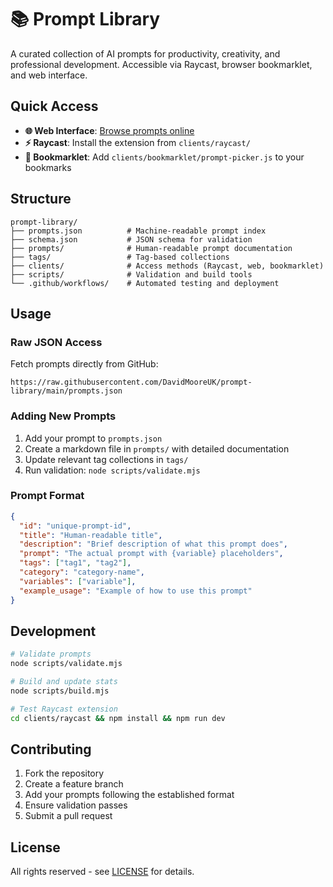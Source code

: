 # 📚 Prompt Library

A curated collection of AI prompts for productivity, creativity, and professional development. Accessible via Raycast, browser bookmarklet, and web interface.

## Quick Access

- **🌐 Web Interface**: [Browse prompts online](https://davidmooreuk.github.io/prompt-library/)
- **⚡ Raycast**: Install the extension from `clients/raycast/`
- **🔖 Bookmarklet**: Add `clients/bookmarklet/prompt-picker.js` to your bookmarks

## Structure

```
prompt-library/
├── prompts.json          # Machine-readable prompt index
├── schema.json           # JSON schema for validation
├── prompts/              # Human-readable prompt documentation
├── tags/                 # Tag-based collections
├── clients/              # Access methods (Raycast, web, bookmarklet)
├── scripts/              # Validation and build tools
└── .github/workflows/    # Automated testing and deployment
```

## Usage

### Raw JSON Access

Fetch prompts directly from GitHub:
```
https://raw.githubusercontent.com/DavidMooreUK/prompt-library/main/prompts.json
```

### Adding New Prompts

1. Add your prompt to `prompts.json`
2. Create a markdown file in `prompts/` with detailed documentation
3. Update relevant tag collections in `tags/`
4. Run validation: `node scripts/validate.mjs`

### Prompt Format

```json
{
  "id": "unique-prompt-id",
  "title": "Human-readable title",
  "description": "Brief description of what this prompt does",
  "prompt": "The actual prompt with {variable} placeholders",
  "tags": ["tag1", "tag2"],
  "category": "category-name",
  "variables": ["variable"],
  "example_usage": "Example of how to use this prompt"
}
```

## Development

```bash
# Validate prompts
node scripts/validate.mjs

# Build and update stats
node scripts/build.mjs

# Test Raycast extension
cd clients/raycast && npm install && npm run dev
```

## Contributing

1. Fork the repository
2. Create a feature branch
3. Add your prompts following the established format
4. Ensure validation passes
5. Submit a pull request

## License

All rights reserved - see [LICENSE](LICENSE) for details.